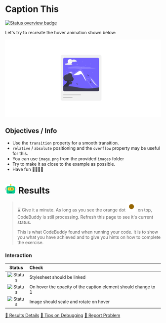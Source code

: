 # Caption This
[![Status overview badge](../../blob/badges/.github/badges/main/badge.svg)](#-results)


Let's try to recreate the hover animation shown below:

![example](images/mockup.gif)

## Objectives / Info

- Use the `transition` property for a smooth transition.
- `relative` / `absolute` positioning and the `overflow` property may be useful for this.
- You can use `image.png` from the provided `images` folder
- Try to make it as close to the example as possible.
- Have fun 🐱‍💻🐱‍🏍

[//]: # (autograding info start)
# <img src="https://github.com/DCI-EdTech/autograding-setup/raw/main/assets/bot-large.svg" alt="" data-canonical-src="https://github.com/DCI-EdTech/autograding-setup/raw/main/assets/bot-large.svg" height="31" /> Results
> ⌛ Give it a minute. As long as you see the orange dot ![processing](https://raw.githubusercontent.com/DCI-EdTech/autograding-setup/main/assets/processing.svg) on top, CodeBuddy is still processing. Refresh this page to see it's current status.
>
> This is what CodeBuddy found when running your code. It is to show you what you have achieved and to give you hints on how to complete the exercise.


### Interaction

|                 Status                  | Check                                                                                    |
| :-------------------------------------: | :--------------------------------------------------------------------------------------- |
| ![Status](../../blob/badges/.github/badges/main/status0.svg) | Stylesheet should be linked |
| ![Status](../../blob/badges/.github/badges/main/status1.svg) | On hover the opacity of the caption element should change to 1 |
| ![Status](../../blob/badges/.github/badges/main/status2.svg) | Image should scale and rotate on hover |



[🔬 Results Details](../../actions)
[🐞 Tips on Debugging](https://github.com/DCI-EdTech/autograding-setup/wiki/How-to-work-with-CodeBuddy)
[📢 Report Problem](https://docs.google.com/forms/d/e/1FAIpQLSfS8wPh6bCMTLF2wmjiE5_UhPiOEnubEwwPLN_M8zTCjx5qbg/viewform?usp=pp_url&entry.652569746=UIB-Interactions-Caption-This)


[//]: # (autograding info end)